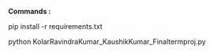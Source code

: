 **Commands :**

pip install -r requirements.txt

python KolarRavindraKumar_KaushikKumar_Finaltermproj.py
